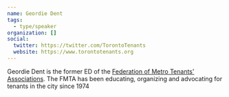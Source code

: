 ```yaml
---
name: Geordie Dent
tags:
  - type/speaker
organization: []
social:
  twitter: https://twitter.com/TorontoTenants
  website: https://www.torontotenants.org
---
```

Geordie Dent is the former ED of the [Federation of Metro Tenants' Associations](https://www.torontotenants.org/). The FMTA has been educating, organizing and advocating for tenants in the city since 1974